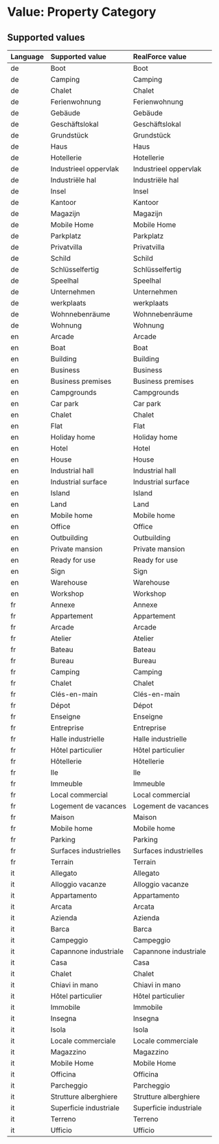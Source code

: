 # Value: Property Category

## Supported values

| Language | Supported value | RealForce value |
| :--- | :--- | :--- |
| de | Boot | Boot |
| de | Camping | Camping |
| de | Chalet | Chalet |
| de | Ferienwohnung | Ferienwohnung |
| de | Gebäude | Gebäude |
| de | Geschäftslokal | Geschäftslokal |
| de | Grundstück | Grundstück |
| de | Haus | Haus |
| de | Hotellerie | Hotellerie |
| de | Industrieel oppervlak | Industrieel oppervlak |
| de | Industriële hal | Industriële hal |
| de | Insel | Insel |
| de | Kantoor | Kantoor |
| de | Magazijn | Magazijn |
| de | Mobile Home | Mobile Home |
| de | Parkplatz | Parkplatz |
| de | Privatvilla | Privatvilla |
| de | Schild | Schild |
| de | Schlüsselfertig | Schlüsselfertig |
| de | Speelhal | Speelhal |
| de | Unternehmen | Unternehmen |
| de | werkplaats | werkplaats |
| de | Wohnnebenräume | Wohnnebenräume |
| de | Wohnung | Wohnung |
| en | Arcade | Arcade |
| en | Boat | Boat |
| en | Building | Building |
| en | Business | Business |
| en | Business premises | Business premises |
| en | Campgrounds | Campgrounds |
| en | Car park | Car park |
| en | Chalet | Chalet |
| en | Flat | Flat |
| en | Holiday home | Holiday home |
| en | Hotel | Hotel |
| en | House | House |
| en | Industrial hall | Industrial hall |
| en | Industrial surface | Industrial surface |
| en | Island | Island |
| en | Land | Land |
| en | Mobile home | Mobile home |
| en | Office | Office |
| en | Outbuilding | Outbuilding |
| en | Private mansion | Private mansion |
| en | Ready for use | Ready for use |
| en | Sign | Sign |
| en | Warehouse | Warehouse |
| en | Workshop | Workshop |
| fr | Annexe | Annexe |
| fr | Appartement | Appartement |
| fr | Arcade | Arcade |
| fr | Atelier | Atelier |
| fr | Bateau | Bateau |
| fr | Bureau | Bureau |
| fr | Camping | Camping |
| fr | Chalet | Chalet |
| fr | Clés-en-main | Clés-en-main |
| fr | Dépot | Dépot |
| fr | Enseigne | Enseigne |
| fr | Entreprise | Entreprise |
| fr | Halle industrielle | Halle industrielle |
| fr | Hôtel particulier | Hôtel particulier |
| fr | Hôtellerie | Hôtellerie |
| fr | Ile | Ile |
| fr | Immeuble | Immeuble |
| fr | Local commercial | Local commercial |
| fr | Logement de vacances | Logement de vacances |
| fr | Maison | Maison |
| fr | Mobile home | Mobile home |
| fr | Parking | Parking |
| fr | Surfaces industrielles | Surfaces industrielles |
| fr | Terrain | Terrain |
| it | Allegato  | Allegato  |
| it | Alloggio vacanze | Alloggio vacanze |
| it | Appartamento | Appartamento |
| it | Arcata | Arcata |
| it | Azienda | Azienda |
| it | Barca | Barca |
| it | Campeggio | Campeggio |
| it | Capannone industriale | Capannone industriale |
| it | Casa | Casa |
| it | Chalet | Chalet |
| it | Chiavi in mano | Chiavi in mano |
| it | Hôtel particulier | Hôtel particulier |
| it | Immobile | Immobile |
| it | Insegna | Insegna |
| it | Isola | Isola |
| it | Locale commerciale | Locale commerciale |
| it | Magazzino | Magazzino |
| it | Mobile Home | Mobile Home |
| it | Officina | Officina |
| it | Parcheggio | Parcheggio |
| it | Strutture alberghiere | Strutture alberghiere |
| it | Superficie industriale | Superficie industriale |
| it | Terreno | Terreno |
| it | Ufficio | Ufficio |

